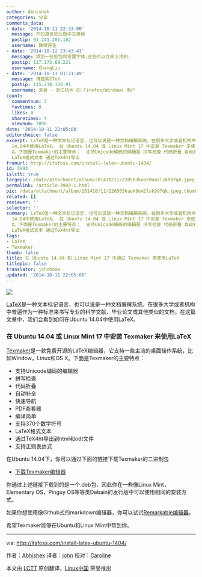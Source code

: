 ```yaml
---
author: Abhishek
categories: 分享
comments_data:
- date: '2014-10-11 22:33:00'
  message: 不知道该怎么做中文排版
  postip: 61.241.201.102
  username: 微博评论
- date: '2014-10-12 23:43:41'
  message: 添加一些宏包和设置字体,这些可以在网上找到.
  postip: 117.173.68.221
  username: ChangLiu
- date: '2014-10-13 01:21:49'
  message: 请搜索CTeX
  postip: 115.230.120.91
  username: 来自 - 浙江杭州 的 Firefox/Windows 用户
count:
  commentnum: 3
  favtimes: 0
  likes: 0
  sharetimes: 4
  viewnum: 7890
date: '2014-10-11 22:05:00'
editorchoice: false
excerpt: LaTeX是一种文本标记语言，也可以说是一种文档编撰系统。在很多大学或者机构中普遍作为一种标准来书写专业的科学文献、毕业论文或其他类似的文档。在这篇文章中，我们会看到如何在Ubuntu
  14.04中使用LaTeX。 在 Ubuntu 14.04 或 Linux Mint 17 中安装 Texmaker 来使用LaTeX Texmaker是一款免费开源的LaTeX编辑器，它支持一些主流的桌面操作系统，比如Window，Linux和OS
  X。下面是Texmaker的主要特点：  支持Unicode编码的编辑器 拼写检查 代码折叠 自动补全 快速导航 PDF查看器 编译简单 支持370个数学符号
  LaTeX格式文本 通过TeX4ht导出
fromurl: http://itsfoss.com/install-latex-ubuntu-1404/
id: 3993
islctt: true
largepic: /data/attachment/album/201410/11/220503kaok9om2lsk997qk.jpeg
permalink: /article-3993-1.html
pic: /data/attachment/album/201410/11/220503kaok9om2lsk997qk.jpeg.thumb.jpg
related: []
reviewer: ''
selector: ''
summary: LaTeX是一种文本标记语言，也可以说是一种文档编撰系统。在很多大学或者机构中普遍作为一种标准来书写专业的科学文献、毕业论文或其他类似的文档。在这篇文章中，我们会看到如何在Ubuntu
  14.04中使用LaTeX。 在 Ubuntu 14.04 或 Linux Mint 17 中安装 Texmaker 来使用LaTeX Texmaker是一款免费开源的LaTeX编辑器，它支持一些主流的桌面操作系统，比如Window，Linux和OS
  X。下面是Texmaker的主要特点：  支持Unicode编码的编辑器 拼写检查 代码折叠 自动补全 快速导航 PDF查看器 编译简单 支持370个数学符号
  LaTeX格式文本 通过TeX4ht导出
tags:
- LaTeX
- Texmaker
thumb: false
title: 在 Ubuntu 14.04 和 Linux Mint 17 中通过 Texmaker 来使用LaTeX
titlepic: false
translator: johnhoow
updated: '2014-10-11 22:05:00'
---
```


![](/data/attachment/album/201410/11/220503kaok9om2lsk997qk.jpeg)


[LaTeX](http://www.latex-project.org/)是一种文本标记语言，也可以说是一种文档编撰系统。在很多大学或者机构中普遍作为一种标准来书写专业的科学文献、毕业论文或其他类似的文档。在这篇文章中，我们会看到如何在Ubuntu 14.04中使用LaTeX。


### 在 Ubuntu 14.04 或 Linux Mint 17 中安装 Texmaker 来使用LaTeX


[Texmaker](http://www.xm1math.net/texmaker/index.html)是一款免费开源的LaTeX编辑器，它支持一些主流的桌面操作系统，比如Window，Linux和OS X。下面是Texmaker的主要特点：


* 支持Unicode编码的编辑器
* 拼写检查
* 代码折叠
* 自动补全
* 快速导航
* PDF查看器
* 编译简单
* 支持370个数学符号
* LaTeX格式文本
* 通过TeX4ht导出到html和odt文件
* 支持正则表达式


在Ubuntu 14.04下，你可以通过下面的链接下载Texmaker的二进制包


* [下载Texmaker编辑器](http://www.xm1math.net/texmaker/download.html#linux)


你通过上述链接下载到的是一个.deb包，因此你在一些像Linux Mint，Elementary OS，Pinguy OS等等类Debain的发行版中可以使用相同的安装方式。


如果你想使用像Github式的markdown编辑器，你可以试试[Remarkable编辑器](http://itsfoss.com/remarkable-markdown-editor-linux/)。


希望Texmaker能够在Ubuntu和Linux Mint中帮到你。




---


via: <http://itsfoss.com/install-latex-ubuntu-1404/>


作者：[Abhishek](http://itsfoss.com/author/Abhishek/) 译者：[john](https://github.com/johnhoow) 校对：[Caroline](https://github.com/carolinewuyan)


本文由 [LCTT](https://github.com/LCTT/TranslateProject) 原创翻译，[Linux中国](http://linux.cn/) 荣誉推出